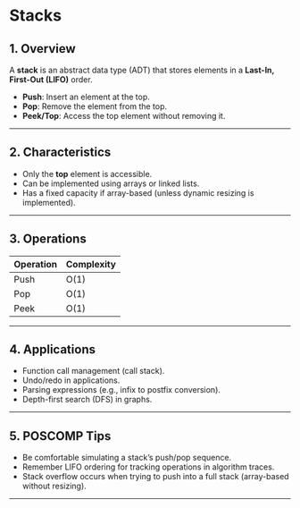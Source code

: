 <!-- File: computer_science_fundamentals/data_structures/stacks.md -->

# Stacks

## 1. Overview

A **stack** is an abstract data type (ADT) that stores elements in a **Last-In, First-Out (LIFO)** order.

- **Push**: Insert an element at the top.
- **Pop**: Remove the element from the top.
- **Peek/Top**: Access the top element without removing it.

---

## 2. Characteristics

- Only the **top** element is accessible.
- Can be implemented using arrays or linked lists.
- Has a fixed capacity if array-based (unless dynamic resizing is implemented).

---

## 3. Operations

| Operation | Complexity |
|-----------|------------|
| Push      | O(1)       |
| Pop       | O(1)       |
| Peek      | O(1)       |

---

## 4. Applications

- Function call management (call stack).
- Undo/redo in applications.
- Parsing expressions (e.g., infix to postfix conversion).
- Depth-first search (DFS) in graphs.

---

## 5. POSCOMP Tips

- Be comfortable simulating a stack’s push/pop sequence.
- Remember LIFO ordering for tracking operations in algorithm traces.
- Stack overflow occurs when trying to push into a full stack (array-based without resizing).

---
